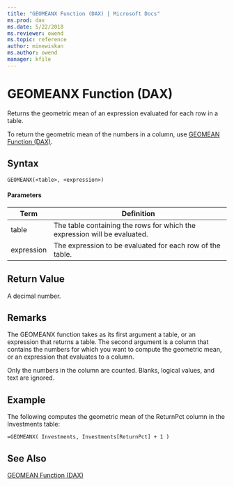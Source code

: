 ```yaml
---
title: "GEOMEANX Function (DAX) | Microsoft Docs"
ms.prod: dax
ms.date: 5/22/2018
ms.reviewer: owend
ms.topic: reference
author: minewiskan
ms.author: owend
manager: kfile
---
```

# GEOMEANX Function (DAX)
  
Returns the geometric mean of an expression evaluated for each row in a table.  
  
To return the geometric mean of the numbers in a column, use [GEOMEAN Function &#40;DAX&#41;](geomean-function-dax.md).  
  
## Syntax  
  
```  
GEOMEANX(<table>, <expression>)  
```  
  
#### Parameters  
  
|Term|Definition|  
|--------|--------------|  
|table|The table containing the rows for which the expression will be evaluated.|  
|expression|The expression to be evaluated for each row of the table.|  
  
## Return Value  
A decimal number.  
  
## Remarks  
The GEOMEANX function takes as its first argument a table, or an expression that returns a table. The second argument is a column that contains the numbers for which you want to compute the geometric mean, or an expression that evaluates to a column.  
  
Only the numbers in the column are counted. Blanks, logical values, and text are ignored.  
  
## Example  
The following computes the geometric mean of the ReturnPct column in the Investments table:  
  
```  
=GEOMEANX( Investments, Investments[ReturnPct] + 1 )  
```  
  
## See Also  
[GEOMEAN Function &#40;DAX&#41;](geomean-function-dax.md)  
  
